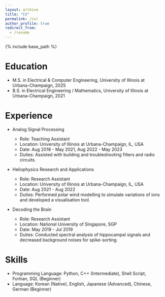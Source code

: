 ```yaml
---
layout: archive
title: "CV"
permalink: /cv/
author_profile: true
redirect_from:
  - /resume
---
```


{% include base_path %}

Education
======
* M.S. in Electrical & Computer Engineering, University of Illinois at Urbana-Champaign, 2025
* B.S. in Electrical Engineering / Mathematics, University of Illinois at Urbana-Champaign, 2021

Experience
======
* Analog Signal Processing
  * Role: Teaching Assistant 
  * Location: University of Illinois at Urbana-Champaign, IL, USA
  * Date: Aug 2018 - May 2021, Aug 2022 - May 2023
  * Duties: Assisted with building and troubleshooting filters and radio circuits.

* Heliophysics Research and Applications
  * Role: Research Assistant 
  * Location: University of Illinois at Urbana-Champaign, IL, USA
  * Date: Aug 2021 - Aug 2022
  * Duties: Performed polar wind modelling to simulate variations of ions and developed a visualisation tool.
 
* Decoding the Brain
  * Role: Research Assistant 
  * Location: National University of Singapore, SGP
  * Date: May 2019 - Jul 2019
  * Duties: Conducted spectral analysis of hippocampal signals and decreased background noises for spike-sorting.
  
Skills
======
* Programming Language: Python, C++ (Intermediate), Shell Script, Fortran, SQL (Beginner)
* Language: Korean (Native), English, Japanese (Advanced), Chinese, German (Beginner)

<!-- Publications
======
  <ul>{% for post in site.publications reversed %}
    {% include archive-single-cv.html %}
  {% endfor %}</ul>
  
Talks
======
  <ul>{% for post in site.talks reversed %}
    {% include archive-single-talk-cv.html  %}
  {% endfor %}</ul>
  
Teaching
======
  <ul>{% for post in site.teaching reversed %}
    {% include archive-single-cv.html %}
  {% endfor %}</ul> -->
